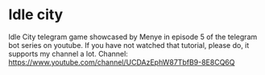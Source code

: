 # Idle city
Idle City telegram game showcased by Menye in episode 5 of the telegram bot series on youtube.
If you have not watched that tutorial, please do, it supports my channel a lot.
Channel: https://www.youtube.com/channel/UCDAzEphW87TbfB9-8E8CQ6Q
